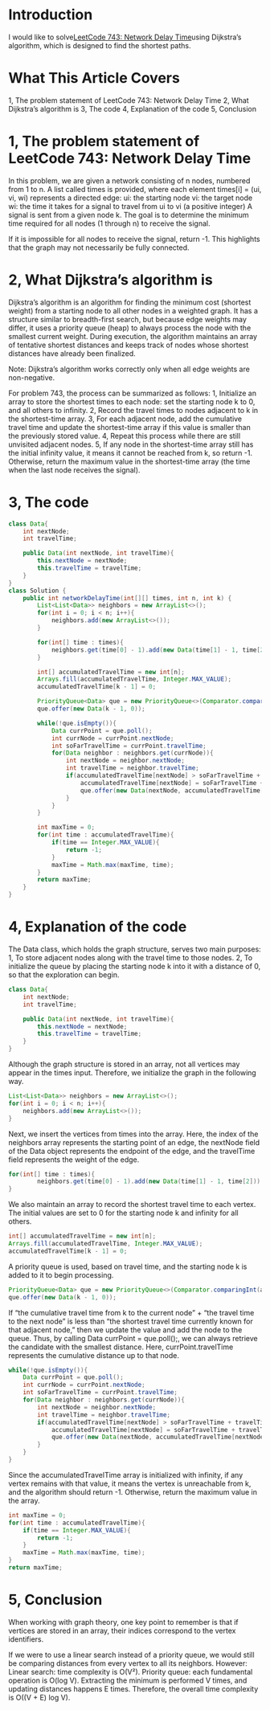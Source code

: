 # Introduction
I would like to solve[LeetCode 743: Network Delay Time]("https://leetcode.com/problems/network-delay-time/description/")using Dijkstra’s algorithm, which is designed to find the shortest paths.
# What This Article Covers
1, The problem statement of LeetCode 743: Network Delay Time
2, What Dijkstra’s algorithm is
3, The code
4, Explanation of the code
5, Conclusion
# 1, The problem statement of LeetCode 743: Network Delay Time
In this problem, we are given a network consisting of n nodes, numbered from 1 to n.
A list called times is provided, where each element times[i] = (ui, vi, wi) represents a directed edge:
ui: the starting node
vi: the target node
wi: the time it takes for a signal to travel from ui to vi (a positive integer)
A signal is sent from a given node k.
The goal is to determine the minimum time required for all nodes (1 through n) to receive the signal.

If it is impossible for all nodes to receive the signal, return -1.
This highlights that the graph may not necessarily be fully connected.
# 2, What Dijkstra’s algorithm is
Dijkstra’s algorithm is an algorithm for finding the minimum cost (shortest weight) from a starting node to all other nodes in a weighted graph.
It has a structure similar to breadth-first search, but because edge weights may differ, it uses a priority queue (heap) to always process the node with the smallest current weight.
During execution, the algorithm maintains an array of tentative shortest distances and keeps track of nodes whose shortest distances have already been finalized.

Note: Dijkstra’s algorithm works correctly only when all edge weights are non-negative.

For problem 743, the process can be summarized as follows:
1, Initialize an array to store the shortest times to each node: set the starting node k to 0, and all others to infinity.
2, Record the travel times to nodes adjacent to k in the shortest-time array.
3, For each adjacent node, add the cumulative travel time and update the shortest-time array if this value is smaller than the previously stored value.
4, Repeat this process while there are still unvisited adjacent nodes.
5, If any node in the shortest-time array still has the initial infinity value, it means it cannot be reached from k, so return -1. Otherwise, return the maximum value in the shortest-time array (the time when the last node receives the signal).
# 3, The code
```java
class Data{
    int nextNode;
    int travelTime;

    public Data(int nextNode, int travelTime){
        this.nextNode = nextNode;
        this.travelTime = travelTime;
    }
}
class Solution {
    public int networkDelayTime(int[][] times, int n, int k) {
        List<List<Data>> neighbors = new ArrayList<>();
        for(int i = 0; i < n; i++){
            neighbors.add(new ArrayList<>());
        }

        for(int[] time : times){
            neighbors.get(time[0] - 1).add(new Data(time[1] - 1, time[2]));
        }

        int[] accumulatedTravelTime = new int[n];
        Arrays.fill(accumulatedTravelTime, Integer.MAX_VALUE);
        accumulatedTravelTime[k - 1] = 0;

        PriorityQueue<Data> que = new PriorityQueue<>(Comparator.comparingInt(a -> a.travelTime));
        que.offer(new Data(k - 1, 0));

        while(!que.isEmpty()){
            Data currPoint = que.poll();
            int currNode = currPoint.nextNode;
            int soFarTravelTime = currPoint.travelTime;
            for(Data neighbor : neighbors.get(currNode)){
                int nextNode = neighbor.nextNode;
                int travelTime = neighbor.travelTime;
                if(accumulatedTravelTime[nextNode] > soFarTravelTime + travelTime){
                    accumulatedTravelTime[nextNode] = soFarTravelTime + travelTime;
                    que.offer(new Data(nextNode, accumulatedTravelTime[nextNode]));
                }
            }
        }

        int maxTime = 0;
        for(int time : accumulatedTravelTime){
            if(time == Integer.MAX_VALUE){
                return -1;
            }
            maxTime = Math.max(maxTime, time);
        }
        return maxTime;
    }
}
```
# 4, Explanation of the code
The Data class, which holds the graph structure, serves two main purposes:
1, To store adjacent nodes along with the travel time to those nodes.
2, To initialize the queue by placing the starting node k into it with a distance of 0, so that the exploration can begin.
```java
class Data{
    int nextNode;
    int travelTime;

    public Data(int nextNode, int travelTime){
        this.nextNode = nextNode;
        this.travelTime = travelTime;
    }
}
```
Although the graph structure is stored in an array, not all vertices may appear in the times input.
Therefore, we initialize the graph in the following way.
```java
List<List<Data>> neighbors = new ArrayList<>();
for(int i = 0; i < n; i++){
    neighbors.add(new ArrayList<>());
}
```
Next, we insert the vertices from times into the array.
Here, the index of the neighbors array represents the starting point of an edge, the nextNode field of the Data object represents the endpoint of the edge, and the travelTime field represents the weight of the edge.
```java
for(int[] time : times){
        neighbors.get(time[0] - 1).add(new Data(time[1] - 1, time[2]));
}
```
We also maintain an array to record the shortest travel time to each vertex.
The initial values are set to 0 for the starting node k and infinity for all others.
```java
int[] accumulatedTravelTime = new int[n];
Arrays.fill(accumulatedTravelTime, Integer.MAX_VALUE);
accumulatedTravelTime[k - 1] = 0;
```
A priority queue is used, based on travel time, and the starting node k is added to it to begin processing.
```java
PriorityQueue<Data> que = new PriorityQueue<>(Comparator.comparingInt(a -> a.soFarTravelTime));
que.offer(new Data(k - 1, 0));
````
If
“the cumulative travel time from k to the current node” + “the travel time to the next node”
is less than
“the shortest travel time currently known for that adjacent node,”
then we update the value and add the node to the queue.
Thus, by calling Data currPoint = que.poll();, we can always retrieve the candidate with the smallest distance.
Here, currPoint.travelTime represents the cumulative distance up to that node.
```java
while(!que.isEmpty()){
    Data currPoint = que.poll();                                            // 1) Extract the candidate with the smallest current shortest distance
    int currNode = currPoint.nextNode;
    int soFarTravelTime = currPoint.travelTime;                             // This represents the cumulative distance from the starting point to currNode.
    for(Data neighbor : neighbors.get(currNode)){                           // 2) Move to the adjacent nodes of currNode
        int nextNode = neighbor.nextNode;
        int travelTime = neighbor.travelTime;                               // Consider the edge weight from currNode → nextNode.
        if(accumulatedTravelTime[nextNode] > soFarTravelTime + travelTime){ // 3) Replace if an alternative path is shorter
            accumulatedTravelTime[nextNode] = soFarTravelTime + travelTime; // If the new path is shorter, update the value.
            que.offer(new Data(nextNode, accumulatedTravelTime[nextNode])); // 4) Reinsert the updated node as a new candidate
        }
    }
}
````
Since the accumulatedTravelTime array is initialized with infinity, if any vertex remains with that value, it means the vertex is unreachable from k, and the algorithm should return -1.
Otherwise, return the maximum value in the array.
```java
int maxTime = 0;
for(int time : accumulatedTravelTime){
    if(time == Integer.MAX_VALUE){
        return -1;
    }
    maxTime = Math.max(maxTime, time);
}
return maxTime;
```
# 5, Conclusion
When working with graph theory, one key point to remember is that if vertices are stored in an array, their indices correspond to the vertex identifiers.

If we were to use a linear search instead of a priority queue, we would still be comparing distances from every vertex to all its neighbors.
However:
Linear search: time complexity is O(V²).
Priority queue: each fundamental operation is O(log V). Extracting the minimum is performed V times, and updating distances happens E times.
Therefore, the overall time complexity is O((V + E) log V).
